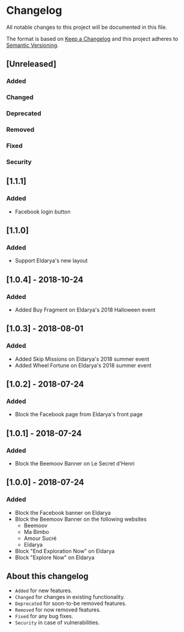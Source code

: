 # Changelog

All notable changes to this project will be documented in this file.

The format is based on [Keep a Changelog](http://keepachangelog.com/) and this project adheres to [Semantic Versioning](http://semver.org/).

## [Unreleased]

### Added

### Changed

### Deprecated

### Removed

### Fixed

### Security

## [1.1.1]

### Added

- Facebook login button

## [1.1.0]

### Added

- Support Eldarya's new layout

## [1.0.4] - 2018-10-24

### Added

- Added Buy Fragment on Eldarya's 2018 Halloween event

## [1.0.3] - 2018-08-01

### Added

- Added Skip Missions on Eldarya's 2018 summer event
- Added Wheel Fortune on Eldarya's 2018 summer event

## [1.0.2] - 2018-07-24

### Added

- Block the Facebook page from Eldarya's front page

## [1.0.1] - 2018-07-24

### Added

- Block the Beemoov Banner on Le Secret d'Henri

## [1.0.0] - 2018-07-24

### Added

- Block the Facebook banner on Eldarya
- Block the Beemoov Banner on the following websites
  - Beemoov
  - Ma Bimbo
  - Amour Sucré
  - Eldarya
- Block "End Exploration Now" on Eldarya
- Block "Explore Now" on Eldarya

## About this changelog

- `Added` for new features.
- `Changed` for changes in existing functionality.
- `Deprecated` for soon-to-be removed features.
- `Removed` for now removed features.
- `Fixed` for any bug fixes.
- `Security` in case of vulnerabilities.
